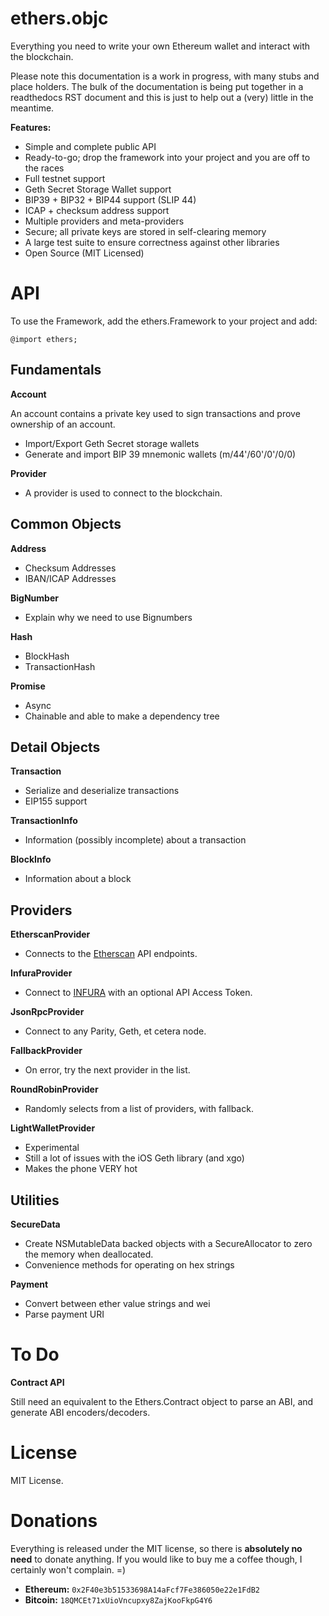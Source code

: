 ethers.objc
===========

Everything you need to write your own Ethereum wallet and interact with the blockchain.

Please note this documentation is a work in progress, with many stubs and place holders. The bulk of the documentation is being put together in a readthedocs RST document and this is just to help out a (very) little in the meantime.

**Features:**

- Simple and complete public API
- Ready-to-go; drop the framework into your project and you are off to the races
- Full testnet support
- Geth Secret Storage Wallet support
- BIP39 + BIP32 + BIP44 support (SLIP 44)
- ICAP + checksum address support
- Multiple providers and meta-providers
- Secure; all private keys are stored in self-clearing memory
- A large test suite to ensure correctness against other libraries
- Open Source (MIT Licensed)



API
===

To use the Framework, add the ethers.Framework to your project and add:

```obj-c
@import ethers;
```

Fundamentals
------------

**Account**

An account contains a private key used to sign transactions and prove ownership of an account.

- Import/Export Geth Secret storage wallets
- Generate and import BIP 39 mnemonic wallets (m/44'/60'/0'/0/0)

**Provider**

- A provider is used to connect to the blockchain.


Common Objects
--------------

**Address**

- Checksum Addresses
- IBAN/ICAP Addresses

**BigNumber**

- Explain why we need to use Bignumbers

**Hash**

- BlockHash
- TransactionHash

**Promise**

- Async
- Chainable and able to make a dependency tree


Detail Objects
--------------

**Transaction**

- Serialize and deserialize transactions
- EIP155 support

**TransactionInfo**

- Information (possibly incomplete) about a transaction

**BlockInfo**

- Information about a block


Providers
---------

**EtherscanProvider**

- Connects to the [Etherscan](https://etherscan.io) API endpoints.

**InfuraProvider**

- Connect to [INFURA](https://infura.io) with an optional API Access Token.

**JsonRpcProvider**

- Connect to any Parity, Geth, et cetera node.

**FallbackProvider**

- On error, try the next provider in the list.

**RoundRobinProvider**

- Randomly selects from a list of providers, with fallback.

**LightWalletProvider**

- Experimental
- Still a lot of issues with the iOS Geth library (and xgo)
- Makes the phone VERY hot


Utilities
---------

**SecureData**

- Create NSMutableData backed objects with a SecureAllocator to zero the memory when deallocated.
- Convenience methods for operating on hex strings

**Payment**

- Convert between ether value strings and wei
- Parse payment URI


To Do
=====

**Contract API**

Still need an equivalent to the Ethers.Contract object to parse an ABI, and generate ABI encoders/decoders.


License
=======

MIT License.


Donations
=========

Everything is released under the MIT license, so there is **absolutely no need** to donate anything. If you would like to buy me a coffee though, I certainly won't complain. =)

- **Ethereum:** `0x2F40e3b51533698A14aFcf7Fe386050e22e1FdB2`
- **Bitcoin:** `18QMCEt71xUioVncupxy8ZajKooFkpG4Y6`
